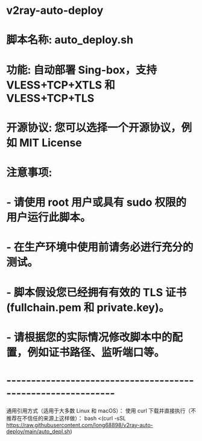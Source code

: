 # v2ray-auto-deploy
# 脚本名称: auto_deploy.sh
# 功能: 自动部署 Sing-box，支持 VLESS+TCP+XTLS 和 VLESS+TCP+TLS
# 开源协议: 您可以选择一个开源协议，例如 MIT License
# 注意事项:
#   - 请使用 root 用户或具有 sudo 权限的用户运行此脚本。
#   - 在生产环境中使用前请务必进行充分的测试。
#   - 脚本假设您已经拥有有效的 TLS 证书 (fullchain.pem 和 private.key)。
#   - 请根据您的实际情况修改脚本中的配置，例如证书路径、监听端口等。
# ------------------------------------------------------------
通用引用方式（适用于大多数 Linux 和 macOS）：
使用 curl 下载并直接执行（不推荐在不信任的来源上这样做）：
bash <(curl -sSL https://raw.githubusercontent.com/long68898/v2ray-auto-deploy/main/auto_depl.sh)
